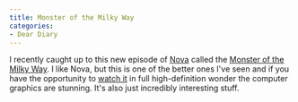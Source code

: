 ```yaml
---
title: Monster of the Milky Way
categories:
- Dear Diary
---
```


I recently caught up to this new episode of [Nova](http://www.pbs.org/wgbh/nova/) called the [Monster of the Milky Way](http://www.pbs.org/wgbh/nova/blackhole/). I like Nova, but this is one of the better ones I've seen and if you have the opportunity to [watch it](http://www.pbs.org/wgbh/nova/blackhole/program.html) in full high-definition wonder the computer graphics are stunning. It's also just incredibly interesting stuff.
